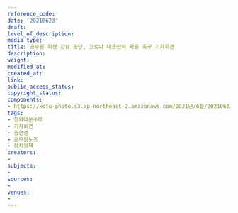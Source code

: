 ```yaml
---
reference_code: 
date: '20210623'
draft: 
level_of_description: 
media_type: 
title: 공무원 희생 강요 중단, 코로나 대응인력 확충 촉구 기자회견
description: 
weight: 
modified_at: 
created_at: 
link: 
public_access_status: 
copyright_status: 
components:
- https://kctu-photo.s3.ap-northeast-2.amazonaws.com/2021년/6월/20210623-공무원+희생+강요+중단,+코로나+대응인력+확충+촉구+기자회견_청와대분수대_기자회견_총연맹_공무원노조_정치정책/_5D40235.jpg
tags:
- 청와대분수대
- 기자회견
- 총연맹
- 공무원노조
- 정치정책
creators:
- 
subjects:
- 
sources:
- 
venues:
- 
---
```

